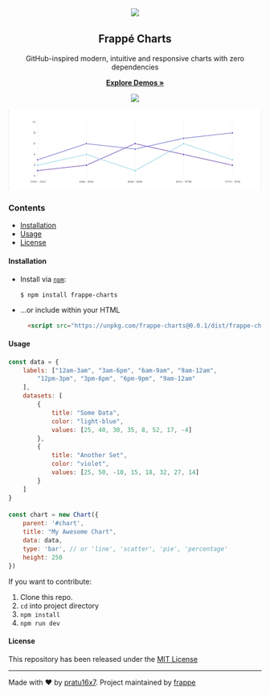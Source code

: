 <div align="center">
    <img src="https://github.com/frappe/design/blob/master/logos/frappe-charts-symbol.svg" height="128">
    <h2>Frappé Charts</h2>
    <p align="center">
        <p>GitHub-inspired modern, intuitive and responsive charts with zero dependencies</p>
        <a href="https://frappe.github.io/charts">
            <b>Explore Demos »</b>
        </a>
    </p>
</div>

<p align="center">
    <a href="http://github.com/frappe/charts/tree/master/dist/js/frappe-charts.min.js">
        <img src="http://img.badgesize.io/frappe/charts/master/dist/frappe-charts.min.js.svg?compression=gzip">
    </a>
</p>

<p align="center">
    <a href="https://frappe.github.io/charts">
        <img src=".github/example.gif">
    </a>
</p>

### Contents
* [Installation](#installation)
* [Usage](#usage)
* [License](#license)

#### Installation
* Install via [`npm`](https://www.npmjs.com/get-npm):

  ```console
  $ npm install frappe-charts
  ```
* ...or include within your HTML

  ```html
    <script src="https://unpkg.com/frappe-charts@0.0.1/dist/frappe-charts.min.js"></script>
  ```

#### Usage
```js
const data = {
    labels: ["12am-3am", "3am-6pm", "6am-9am", "9am-12am",
        "12pm-3pm", "3pm-6pm", "6pm-9pm", "9am-12am"
    ],
    datasets: [
        {
            title: "Some Data",
            color: "light-blue",
            values: [25, 40, 30, 35, 8, 52, 17, -4]
        },
        {
            title: "Another Set",
            color: "violet",
            values: [25, 50, -10, 15, 18, 32, 27, 14]
        }
    ]
}

const chart = new Chart({
    parent: '#chart',
    title: "My Awesome Chart",
    data: data,
    type: 'bar', // or 'line', 'scatter', 'pie', 'percentage'
    height: 250
})
```

If you want to contribute:

1. Clone this repo.
2. `cd` into project directory
3. `npm install`
4. `npm run dev`

#### License
This repository has been released under the [MIT License](LICENSE)

------------------
Made with ♥ by [pratu16x7](https://github.com/pratu16x7). Project maintained by [frappe](https://github.com/frappe)
